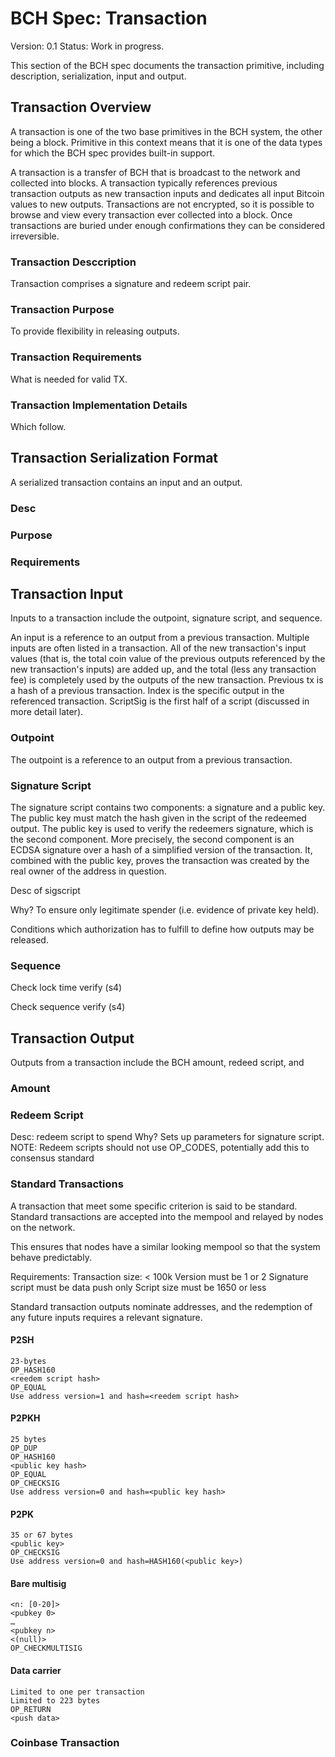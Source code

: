 # BCH Spec: Transaction
Version: 0.1
Status: Work in progress.

This section of the BCH spec documents the transaction primitive, including description, serialization, input and output.

## Transaction Overview
A transaction is one of the two base primitives in the BCH system, the other being a block. Primitive in this context means that it is one of the data types for which the BCH spec provides built-in support.

A transaction is a transfer of BCH that is broadcast to the network and collected into blocks. A transaction typically references previous transaction outputs as new transaction inputs and dedicates all input Bitcoin values to new outputs. Transactions are not encrypted, so it is possible to browse and view every transaction ever collected into a block. Once transactions are buried under enough confirmations they can be considered irreversible.

### Transaction Desccription
Transaction comprises a signature and redeem script pair. 

### Transaction Purpose
To provide flexibility in releasing outputs.

### Transaction Requirements
What is needed for valid TX.

### Transaction Implementation Details
Which follow.

## Transaction Serialization Format
A serialized transaction contains an input and an output.

### Desc

### Purpose

### Requirements

## Transaction Input
Inputs to a transaction include the outpoint, signature script, and sequence.

An input is a reference to an output from a previous transaction. Multiple inputs are often listed in a transaction. All of the new transaction's input values (that is, the total coin value of the previous outputs referenced by the new transaction's inputs) are added up, and the total (less any transaction fee) is completely used by the outputs of the new transaction. Previous tx is a hash of a previous transaction. Index is the specific output in the referenced transaction. ScriptSig is the first half of a script (discussed in more detail later).

### Outpoint

The outpoint is a reference to an output from a previous transaction. 

### Signature Script

The signature script contains two components: a signature and a public key. The public key must match the hash given in the script of the redeemed output. The public key is used to verify the redeemers signature, which is the second component. More precisely, the second component is an ECDSA signature over a hash of a simplified version of the transaction. It, combined with the public key, proves the transaction was created by the real owner of the address in question.

Desc of sigscript

Why? To ensure only legitimate spender (i.e. evidence of private key held). 

Conditions which authorization has to fulfill to define how outputs may be released.

### Sequence

Check lock time verify (s4)

Check sequence verify (s4)

## Transaction Output

Outputs from a transaction include the BCH amount, redeed script, and 

### Amount

### Redeem Script
Desc: redeem script to spend
Why? Sets up parameters for signature script.
NOTE: Redeem scripts should not use OP_CODES, potentially add this to consensus standard

### Standard Transactions

A transaction that meet some specific criterion is said to be standard. Standard transactions are accepted into the mempool and relayed by nodes on the network. 

This ensures that nodes have a similar looking mempool so that the system behave predictably.

Requirements:
	Transaction size: < 100k
	Version must be 1 or 2
	Signature script must be data push only
	Script size must be 1650 or less

Standard transaction outputs nominate addresses, and the redemption of any future inputs requires a relevant signature.
				
#### P2SH
	23-bytes
	OP_HASH160
	<reedem script hash>
	OP_EQUAL
	Use address version=1 and hash=<reedem script hash>

#### P2PKH
	25 bytes
	OP_DUP
	OP_HASH160
	<public key hash>
	OP_EQUAL
	OP_CHECKSIG
	Use address version=0 and hash=<public key hash> 

#### P2PK
	35 or 67 bytes
	<public key>
	OP_CHECKSIG
	Use address version=0 and hash=HASH160(<public key>)

#### Bare multisig
	<n: [0-20]>
	<pubkey 0>
	…
	<pubkey n>
	<(null)>
	OP_CHECKMULTISIG

#### Data carrier
	Limited to one per transaction
	Limited to 223 bytes
	OP_RETURN
	<push data>

### Coinbase Transaction
